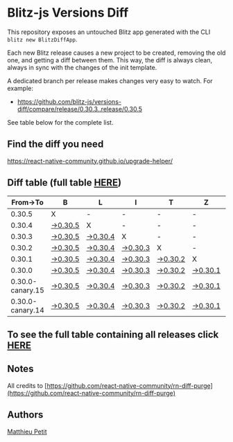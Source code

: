 # Blitz-js Versions Diff

This repository exposes an untouched Blitz app generated with the CLI 
`blitz new BlitzDiffApp`.

Each new Blitz release causes a new project to be created, removing the old one, and getting a diff between them. This way, the diff is always clean, always in sync with the changes of the init template.

A dedicated branch per release makes changes very easy
to watch. For example:

* https://github.com/blitz-js/versions-diff/compare/release/0.30.3..release/0.30.5

See table below for the complete list.

## Find the diff you need
https://react-native-community.github.io/upgrade-helper/

## Diff table (full table [HERE](https://react-native-community.github.io/versions-diff-purge/))

| From->To         | B                                                                                                      | L                                                                                                      | I                                                                                                      | T                                                                                                      | Z                                                                                                      |                                                                                                        |                                                                                                                            |     | T   | E   | A   | M   |
| ---------------- | ------------------------------------------------------------------------------------------------------ | ------------------------------------------------------------------------------------------------------ | ------------------------------------------------------------------------------------------------------ | ------------------------------------------------------------------------------------------------------ | ------------------------------------------------------------------------------------------------------ | ------------------------------------------------------------------------------------------------------ | -------------------------------------------------------------------------------------------------------------------------- | --- | --- | --- | --- | --- |
| 0.30.5           | X                                                                                                      | -                                                                                                      | -                                                                                                      | -                                                                                                      | -                                                                                                      | -                                                                                                      | -                                                                                                                          | -   |     |     |     |     |
| 0.30.4           | [->0.30.5](https://github.com/blitz-js/versions-diff/compare/release/0.30.4..release/0.30.5)           | X                                                                                                      | -                                                                                                      | -                                                                                                      | -                                                                                                      | -                                                                                                      | -                                                                                                                          | -   |     |     |     |     |
| 0.30.3           | [->0.30.5](https://github.com/blitz-js/versions-diff/compare/release/0.30.3..release/0.30.5)           | [->0.30.4](https://github.com/blitz-js/versions-diff/compare/release/0.30.3..release/0.30.4)           | X                                                                                                      | -                                                                                                      | -                                                                                                      | -                                                                                                      | -                                                                                                                          | -   |     |     |     |     |
| 0.30.2           | [->0.30.5](https://github.com/blitz-js/versions-diff/compare/release/0.30.2..release/0.30.5)           | [->0.30.4](https://github.com/blitz-js/versions-diff/compare/release/0.30.2..release/0.30.4)           | [->0.30.3](https://github.com/blitz-js/versions-diff/compare/release/0.30.2..release/0.30.3)           | X                                                                                                      | -                                                                                                      | -                                                                                                      | -                                                                                                                          | -   |     |     |     |     |
| 0.30.1           | [->0.30.5](https://github.com/blitz-js/versions-diff/compare/release/0.30.1..release/0.30.5)           | [->0.30.4](https://github.com/blitz-js/versions-diff/compare/release/0.30.1..release/0.30.4)           | [->0.30.3](https://github.com/blitz-js/versions-diff/compare/release/0.30.1..release/0.30.3)           | [->0.30.2](https://github.com/blitz-js/versions-diff/compare/release/0.30.1..release/0.30.2)           | X                                                                                                      | -                                                                                                      | -                                                                                                                          | -   |     |     |     |     |
| 0.30.0           | [->0.30.5](https://github.com/blitz-js/versions-diff/compare/release/0.30.0..release/0.30.5)           | [->0.30.4](https://github.com/blitz-js/versions-diff/compare/release/0.30.0..release/0.30.4)           | [->0.30.3](https://github.com/blitz-js/versions-diff/compare/release/0.30.0..release/0.30.3)           | [->0.30.2](https://github.com/blitz-js/versions-diff/compare/release/0.30.0..release/0.30.2)           | [->0.30.1](https://github.com/blitz-js/versions-diff/compare/release/0.30.0..release/0.30.1)           | X                                                                                                      | -                                                                                                                          | -   |     |     |     |     |
| 0.30.0-canary.15 | [->0.30.5](https://github.com/blitz-js/versions-diff/compare/release/0.30.0-canary.15..release/0.30.5) | [->0.30.4](https://github.com/blitz-js/versions-diff/compare/release/0.30.0-canary.15..release/0.30.4) | [->0.30.3](https://github.com/blitz-js/versions-diff/compare/release/0.30.0-canary.15..release/0.30.3) | [->0.30.2](https://github.com/blitz-js/versions-diff/compare/release/0.30.0-canary.15..release/0.30.2) | [->0.30.1](https://github.com/blitz-js/versions-diff/compare/release/0.30.0-canary.15..release/0.30.1) | [->0.30.0](https://github.com/blitz-js/versions-diff/compare/release/0.30.0-canary.15..release/0.30.0) | X                                                                                                                          | -   |     |     |     |     |
| 0.30.0-canary.14 | [->0.30.5](https://github.com/blitz-js/versions-diff/compare/release/0.30.0-canary.14..release/0.30.5) | [->0.30.4](https://github.com/blitz-js/versions-diff/compare/release/0.30.0-canary.14..release/0.30.4) | [->0.30.3](https://github.com/blitz-js/versions-diff/compare/release/0.30.0-canary.14..release/0.30.3) | [->0.30.2](https://github.com/blitz-js/versions-diff/compare/release/0.30.0-canary.14..release/0.30.2) | [->0.30.1](https://github.com/blitz-js/versions-diff/compare/release/0.30.0-canary.14..release/0.30.1) | [->0.30.0](https://github.com/blitz-js/versions-diff/compare/release/0.30.0-canary.14..release/0.30.0) | [->0.30.0-canary.15](https://github.com/blitz-js/versions-diff/compare/release/0.30.0-canary.14..release/0.30.0-canary.15) | X   |     |     |     |     |

## To see the full table containing all releases click [HERE](https://react-native-community.github.io/versions-diff-purge/)

## Notes
All credits to [https://github.com/react-native-community/rn-diff-purge](https://github.com/react-native-community/rn-diff-purge)

## Authors
[Matthieu Petit](https://github.com/matthieu994)